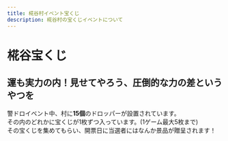 ```yaml
---
title: 椛谷村イベント宝くじ
description: 椛谷村の宝くじイベントについて
---
```


# 椛谷宝くじ

## 運も実力の内！見せてやろう、圧倒的な力の差というやつを
警ドロイベント中、村に**15個**のドロッパーが設置されています。  
その内のどれかに宝くじが1枚ずつ入っています。(1ゲーム最大5枚まで)  
その宝くじを集めてもらい、開票日に当選者にはなんか景品が贈呈されます！